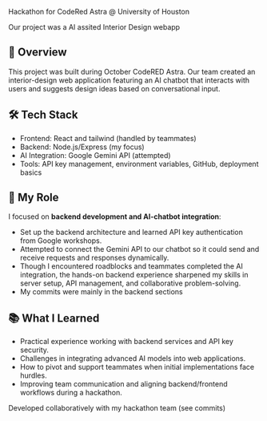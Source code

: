 Hackathon for CodeRed Astra @ University of Houston

Our project was a AI assited Interior Design webapp

## 📌 Overview  
This project was built during October CodeRED Astra. Our team created an interior-design web application featuring an AI chatbot that interacts with users and suggests design ideas based on conversational input.

## 🛠 Tech Stack  
- Frontend: React and tailwind (handled by teammates)  
- Backend: Node.js/Express (my focus)  
- AI Integration: Google Gemini API (attempted)  
- Tools: API key management, environment variables, GitHub, deployment basics  

## 👥 My Role  
I focused on **backend development and AI-chatbot integration**:  
- Set up the backend architecture and learned API key authentication from Google workshops.  
- Attempted to connect the Gemini API to our chatbot so it could send and receive requests and responses dynamically.  
- Though I encountered roadblocks and teammates completed the AI integration, the hands-on backend experience sharpened my skills in server setup, API management, and collaborative problem-solving.
- My commits were mainly in the backend sections

## 📚 What I Learned  
- Practical experience working with backend services and API key security.  
- Challenges in integrating advanced AI models into web applications.  
- How to pivot and support teammates when initial implementations face hurdles.  
- Improving team communication and aligning backend/frontend workflows during a hackathon.
 
Developed collaboratively with my hackathon team (see commits)

